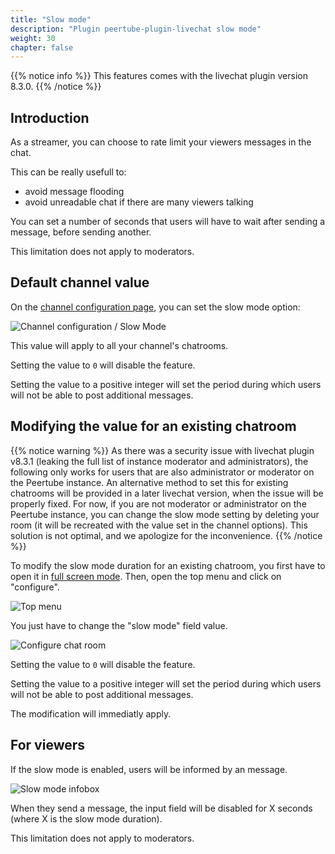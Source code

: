 ```yaml
---
title: "Slow mode"
description: "Plugin peertube-plugin-livechat slow mode"
weight: 30
chapter: false
---
```


{{% notice info %}}
This features comes with the livechat plugin version 8.3.0.
{{% /notice %}}

## Introduction

As a streamer, you can choose to rate limit your viewers messages in the chat.

This can be really usefull to:

* avoid message flooding
* avoid unreadable chat if there are many viewers talking

You can set a number of seconds that users will have to wait after sending a message, before sending another.

This limitation does not apply to moderators.

## Default channel value

On the [channel configuration page](/peertube-plugin-livechat/documentation/user/streamers/channel), you can set the slow mode option:

![Channel configuration / Slow Mode](/peertube-plugin-livechat/images/slow_mode_channel_option.png?classes=shadow,border&height=400px)

This value will apply to all your channel's chatrooms.

Setting the value to `0` will disable the feature.

Setting the value to a positive integer will set the period during which users will not be able to post additional messages.

## Modifying the value for an existing chatroom

{{% notice warning %}}
As there was a security issue with livechat plugin v8.3.1 (leaking the full list of instance moderator and administrators), the following only works for users that are also administrator or moderator on the Peertube instance.
An alternative method to set this for existing chatrooms will be provided in a later livechat version, when the issue will be properly fixed.
For now, if you are not moderator or administrator on the Peertube instance, you can change the slow mode setting by deleting your room (it will be recreated with the value set in the channel options).
This solution is not optimal, and we apologize for the inconvenience.
{{% /notice %}}

To modify the slow mode duration for an existing chatroom, you first have to open it in [full screen mode](/peertube-plugin-livechat/documentation/user/viewers).
Then, open the top menu and click on "configure".

![Top menu](/peertube-plugin-livechat/images/top_menu.png?classes=shadow,border&height=200px)

You just have to change the "slow mode" field value.

![Configure chat room](/peertube-plugin-livechat/images/configure.png?classes=shadow,border&height=200px)

Setting the value to `0` will disable the feature.

Setting the value to a positive integer will set the period during which users will not be able to post additional messages.

The modification will immediatly apply.

## For viewers

If the slow mode is enabled, users will be informed by an message.

![Slow mode infobox](/peertube-plugin-livechat/images/slow_mode.png?classes=shadow,border&height=400px)

When they send a message, the input field will be disabled for X seconds (where X is the slow mode duration).

This limitation does not apply to moderators.
